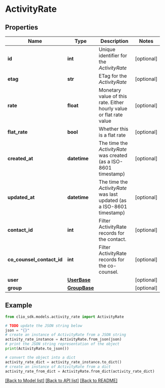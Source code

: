 # ActivityRate


## Properties

Name | Type | Description | Notes
------------ | ------------- | ------------- | -------------
**id** | **int** | Unique identifier for the *ActivityRate* | [optional] 
**etag** | **str** | ETag for the *ActivityRate* | [optional] 
**rate** | **float** | Monetary value of this rate. Either hourly value or flat rate value | [optional] 
**flat_rate** | **bool** | Whether this is a flat rate | [optional] 
**created_at** | **datetime** | The time the *ActivityRate* was created (as a ISO-8601 timestamp) | [optional] 
**updated_at** | **datetime** | The time the *ActivityRate* was last updated (as a ISO-8601 timestamp) | [optional] 
**contact_id** | **int** | Filter ActivityRate records for the contact. | [optional] 
**co_counsel_contact_id** | **int** | Filter ActivityRate records for the co-counsel. | [optional] 
**user** | [**UserBase**](UserBase.md) |  | [optional] 
**group** | [**GroupBase**](GroupBase.md) |  | [optional] 

## Example

```python
from clio_sdk.models.activity_rate import ActivityRate

# TODO update the JSON string below
json = "{}"
# create an instance of ActivityRate from a JSON string
activity_rate_instance = ActivityRate.from_json(json)
# print the JSON string representation of the object
print(ActivityRate.to_json())

# convert the object into a dict
activity_rate_dict = activity_rate_instance.to_dict()
# create an instance of ActivityRate from a dict
activity_rate_from_dict = ActivityRate.from_dict(activity_rate_dict)
```
[[Back to Model list]](../README.md#documentation-for-models) [[Back to API list]](../README.md#documentation-for-api-endpoints) [[Back to README]](../README.md)


